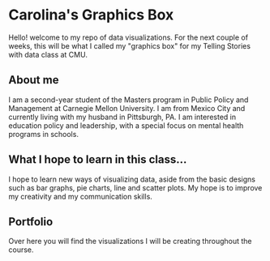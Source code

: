 # Carolina's Graphics Box
Hello! welcome to my repo of data visualizations. For the next couple of weeks, this will be what I called my "graphics box" for my Telling Stories with data class at CMU. 

## About me 
I am a second-year student of the Masters program in Public Policy and Management at Carnegie Mellon University. I am from Mexico City and currently living with my husband in Pittsburgh, PA. I am interested in education policy and leadership, with a special focus on mental health programs in schools. 

## What I hope to learn in this class...
I hope to learn new ways of visualizing data, aside from the basic designs such as bar graphs, pie charts, line and scatter plots. My hope is to improve my creativity and my communication skills.

## Portfolio
Over here you will find the visualizations I will be creating throughout the course. 

